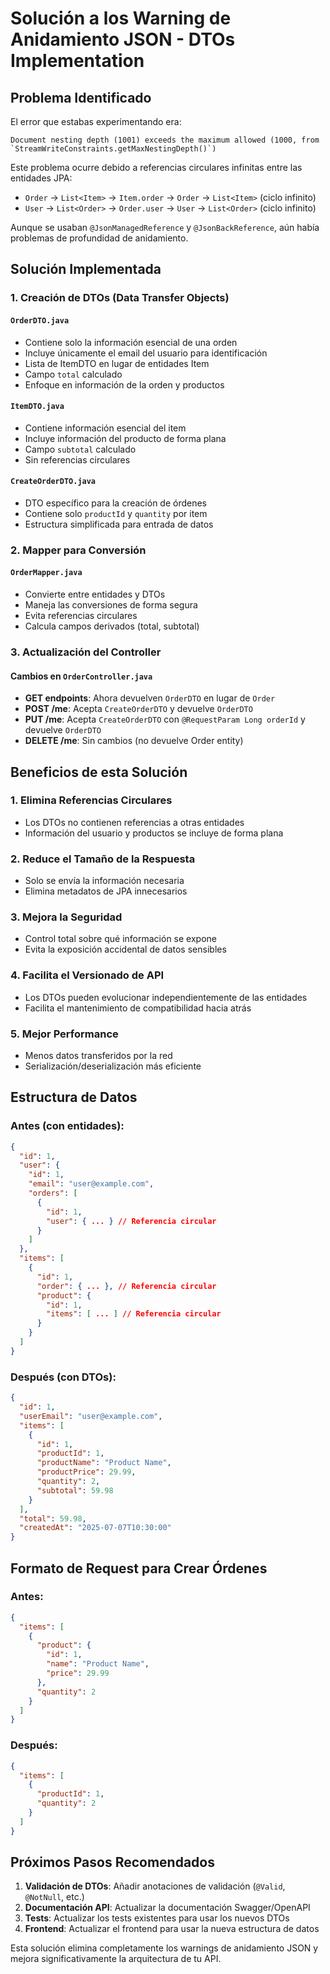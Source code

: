 # Solución a los Warning de Anidamiento JSON - DTOs Implementation

## Problema Identificado

El error que estabas experimentando era:

```
Document nesting depth (1001) exceeds the maximum allowed (1000, from `StreamWriteConstraints.getMaxNestingDepth()`)
```

Este problema ocurre debido a referencias circulares infinitas entre las entidades JPA:

- `Order` -> `List<Item>` -> `Item.order` -> `Order` -> `List<Item>` (ciclo infinito)
- `User` -> `List<Order>` -> `Order.user` -> `User` -> `List<Order>` (ciclo infinito)

Aunque se usaban `@JsonManagedReference` y `@JsonBackReference`, aún había problemas de profundidad de anidamiento.

## Solución Implementada

### 1. Creación de DTOs (Data Transfer Objects)

#### `OrderDTO.java`

- Contiene solo la información esencial de una orden
- Incluye únicamente el email del usuario para identificación
- Lista de ItemDTO en lugar de entidades Item
- Campo `total` calculado
- Enfoque en información de la orden y productos

#### `ItemDTO.java`

- Contiene información esencial del item
- Incluye información del producto de forma plana
- Campo `subtotal` calculado
- Sin referencias circulares

#### `CreateOrderDTO.java`

- DTO específico para la creación de órdenes
- Contiene solo `productId` y `quantity` por item
- Estructura simplificada para entrada de datos

### 2. Mapper para Conversión

#### `OrderMapper.java`

- Convierte entre entidades y DTOs
- Maneja las conversiones de forma segura
- Evita referencias circulares
- Calcula campos derivados (total, subtotal)

### 3. Actualización del Controller

#### Cambios en `OrderController.java`

- **GET endpoints**: Ahora devuelven `OrderDTO` en lugar de `Order`
- **POST /me**: Acepta `CreateOrderDTO` y devuelve `OrderDTO`
- **PUT /me**: Acepta `CreateOrderDTO` con `@RequestParam Long orderId` y devuelve `OrderDTO`
- **DELETE /me**: Sin cambios (no devuelve Order entity)

## Beneficios de esta Solución

### 1. **Elimina Referencias Circulares**

- Los DTOs no contienen referencias a otras entidades
- Información del usuario y productos se incluye de forma plana

### 2. **Reduce el Tamaño de la Respuesta**

- Solo se envía la información necesaria
- Elimina metadatos de JPA innecesarios

### 3. **Mejora la Seguridad**

- Control total sobre qué información se expone
- Evita la exposición accidental de datos sensibles

### 4. **Facilita el Versionado de API**

- Los DTOs pueden evolucionar independientemente de las entidades
- Facilita el mantenimiento de compatibilidad hacia atrás

### 5. **Mejor Performance**

- Menos datos transferidos por la red
- Serialización/deserialización más eficiente

## Estructura de Datos

### Antes (con entidades):

```json
{
  "id": 1,
  "user": {
    "id": 1,
    "email": "user@example.com",
    "orders": [
      {
        "id": 1,
        "user": { ... } // Referencia circular
      }
    ]
  },
  "items": [
    {
      "id": 1,
      "order": { ... }, // Referencia circular
      "product": {
        "id": 1,
        "items": [ ... ] // Referencia circular
      }
    }
  ]
}
```

### Después (con DTOs):

```json
{
  "id": 1,
  "userEmail": "user@example.com",
  "items": [
    {
      "id": 1,
      "productId": 1,
      "productName": "Product Name",
      "productPrice": 29.99,
      "quantity": 2,
      "subtotal": 59.98
    }
  ],
  "total": 59.98,
  "createdAt": "2025-07-07T10:30:00"
}
```

## Formato de Request para Crear Órdenes

### Antes:

```json
{
  "items": [
    {
      "product": {
        "id": 1,
        "name": "Product Name",
        "price": 29.99
      },
      "quantity": 2
    }
  ]
}
```

### Después:

```json
{
  "items": [
    {
      "productId": 1,
      "quantity": 2
    }
  ]
}
```

## Próximos Pasos Recomendados

1. **Validación de DTOs**: Añadir anotaciones de validación (`@Valid`, `@NotNull`, etc.)
2. **Documentación API**: Actualizar la documentación Swagger/OpenAPI
3. **Tests**: Actualizar los tests existentes para usar los nuevos DTOs
4. **Frontend**: Actualizar el frontend para usar la nueva estructura de datos

Esta solución elimina completamente los warnings de anidamiento JSON y mejora significativamente la arquitectura de tu API.

